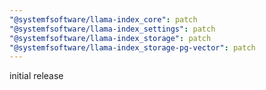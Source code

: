 ```yaml
---
"@systemfsoftware/llama-index_core": patch
"@systemfsoftware/llama-index_settings": patch
"@systemfsoftware/llama-index_storage": patch
"@systemfsoftware/llama-index_storage-pg-vector": patch
---
```


initial release
